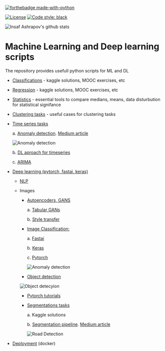 [![forthebadge made-with-python](http://ForTheBadge.com/images/badges/made-with-python.svg)](https://www.python.org/)

[![License](https://img.shields.io/badge/License-Apache%202.0-blue.svg)](https://opensource.org/licenses/Apache-2.0) [![Code style: black](https://img.shields.io/badge/code%20style-black-000000.svg)](https://github.com/psf/black)

![Insaf Ashrapov's github stats](https://github-readme-stats.vercel.app/api?username=diyago&show_icons=true&theme=dark)


# Machine Learning and Deep learning scripts
The repository provides usefull python scripts for ML and DL

* [Classifications](https://github.com/Diyago/ML-DL-scripts/tree/master/DEEP%20LEARNING) - kaggle solutions, MOOC exercises, etc
* [Regression](https://github.com/Diyago/ML-DL-scripts/tree/master/regression)  - kaggle solutions, MOOC exercises, etc
* [Statistics](https://github.com/Diyago/ML-DL-scripts/tree/master/statistics) - essential tools to compare medians, means, data disturbution for statistical signifance
* [Clustering tasks](https://github.com/Diyago/ML-DL-scripts/tree/master/clustering) - useful cases for clustering tasks
* [Time series tasks](https://github.com/Diyago/ML-DL-scripts/tree/master/time%20series%20regression)
 
    a. [Anomaly detection](https://github.com/Diyago/ML-DL-scripts/tree/96825d152203ade61306f4afeeffcd31fc11b01c/time%20series%20regression/anomaly%20detection). [Medium article](https://medium.com/p/4c661f6f165f/)
   
    ![Anomaly detection](./images/anomaly-detection.png)
    
    b. [DL aproach for timeseries](https://github.com/Diyago/ML-DL-scripts/tree/96825d152203ade61306f4afeeffcd31fc11b01c/time%20series%20regression/DL%20aproach%20for%20timeseries)
   
    c. [ARIMA](https://github.com/Diyago/ML-DL-scripts/tree/96825d152203ade61306f4afeeffcd31fc11b01c/time%20series%20regression/ARIMA)
 

* [Deep learning (pytorch, fastai, keras)](https://github.com/Diyago/ML-DL-scripts/tree/master/DEEP%20LEARNING)
  * [NLP](https://github.com/Diyago/ML-DL-scripts/tree/master/NLP)
  * Images
      * [Autoencoders, GANS](https://github.com/Diyago/ML-DL-scripts/tree/master/DEEP%20LEARNING/Autoencoders%20GANS)
        
        a. [Tabular GANs](https://github.com/Diyago/ML-DL-scripts/tree/96825d152203ade61306f4afeeffcd31fc11b01c/DEEP%20LEARNING/Autoencoders%20GANS/GAN-for-tabular-data)
        
        b. [Style transfer](https://github.com/Diyago/ML-DL-scripts/tree/96825d152203ade61306f4afeeffcd31fc11b01c/DEEP%20LEARNING/Autoencoders%20GANS/Style%20transfer)
      * [Image Classification:](https://github.com/Diyago/ML-DL-scripts/tree/master/DEEP%20LEARNING/image%20classification)
         
         a. [Fastai](https://github.com/Diyago/ML-DL-scripts/tree/master/DEEP%20LEARNING/image%20classification/fastai)
         
         b. [Keras](https://github.com/Diyago/ML-DL-scripts/tree/master/DEEP%20LEARNING/image%20classification/keras)
         
         c. [Pytorch](https://github.com/Diyago/ML-DL-scripts/tree/master/DEEP%20LEARNING/image%20classification)
         
          ![Anomaly detection](./images/img_class.png)
      * [Object detection](https://github.com/Diyago/ML-DL-scripts/tree/master/DEEP%20LEARNING/Object%20detection)

      ![Object detecyion](./images/object_detections.jpg)
        
      * [Pytorch tutorials](https://github.com/Diyago/ML-DL-scripts/tree/master/DEEP%20LEARNING/Pytorch%20from%20scratch)
      * [Segmentations tasks](https://github.com/Diyago/ML-DL-scripts/tree/master/DEEP%20LEARNING/segmentation)
        
        a. Kaggle solutions
        
        b. [Segmentation pipeline](https://github.com/Diyago/ML-DL-scripts/tree/master/DEEP%20LEARNING/segmentation/Segmentation%20pipeline). [Medium article](https://towardsdatascience.com/road-detection-using-segmentation-models-and-albumentations-libraries-on-keras-d5434eaf73a8)
       
        ![Road Detection](./images/road-detection)

* [Deployment](https://github.com/Diyago/ML-DL-scripts/tree/master/deployment) (docker)
 
